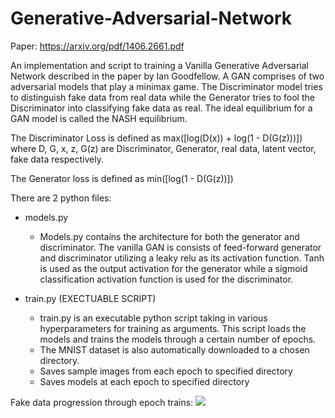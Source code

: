 # Generative-Adversarial-Network

Paper: https://arxiv.org/pdf/1406.2661.pdf

An implementation and script to training a Vanilla Generative Adversarial Network described in the paper by Ian Goodfellow. A GAN comprises of two adversarial models that play a minimax game. The Discriminator model tries to distinguish fake data from real data while the Generator tries to fool the Discriminator into classifying fake data as real. The ideal equilibrium for a GAN model is called the NASH equilibrium. 

The Discriminator Loss is defined as max([log(D(x)) + log(1 - D(G(z)))]) where D, G, x, z, G(z) are Discriminator, Generator, real data, latent vector, fake data respectively.

The Generator loss is defined as min([log(1 - D(G(z))])

There are 2 python files:
  - models.py
    - Models.py contains the architecture for both the generator and discriminator. The vanilla GAN is consists of feed-forward generator and discriminator utilizing a leaky relu as its activation function. Tanh is used as the output activation for the generator while a sigmoid classification activation function is used for the discriminator.
    
  - train.py (EXECTUABLE SCRIPT)
    - train.py is an executable python script taking in various hyperparameters for training as arguments. This script loads the models and trains the models through a certain number of epochs.
    - The MNIST dataset is also automatically downloaded to a chosen directory.
    - Saves sample images from each epoch to specified directory
    - Saves models at each epoch to specified directory
    
Fake data progression through epoch trains:
![](data/saved_images/epoch_progression.gif)
    
